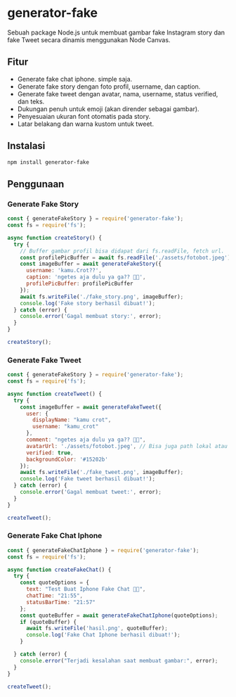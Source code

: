 # generator-fake

Sebuah package Node.js untuk membuat gambar fake Instagram story dan fake Tweet secara dinamis menggunakan Node Canvas.

## Fitur
- Generate fake chat iphone. simple saja. 
- Generate fake story dengan foto profil, username, dan caption.
- Generate fake tweet dengan avatar, nama, username, status verified, dan teks.
- Dukungan penuh untuk emoji (akan dirender sebagai gambar).
- Penyesuaian ukuran font otomatis pada story.
- Latar belakang dan warna kustom untuk tweet.

## Instalasi
```bash
npm install generator-fake
```

## Penggunaan

### Generate Fake Story
```javascript
const { generateFakeStory } = require('generator-fake');
const fs = require('fs');

async function createStory() {
  try {
    // Buffer gambar profil bisa didapat dari fs.readFile, fetch url.
    const profilePicBuffer = await fs.readFile('./assets/fotobot.jpeg');
    const imageBuffer = await generateFakeStory({
      username: 'kamu.Crot??',
      caption: 'ngetes aja dulu ya ga?? 🚀✨',
      profilePicBuffer: profilePicBuffer
    });
    await fs.writeFile('./fake_story.png', imageBuffer);
    console.log('Fake story berhasil dibuat!');
  } catch (error) {
    console.error('Gagal membuat story:', error);
  }
}

createStory();
```

### Generate Fake Tweet
```javascript
const { generateFakeStory } = require('generator-fake');
const fs = require('fs');

async function createTweet() {
  try {
    const imageBuffer = await generateFakeTweet({
      user: {
        displayName: "kamu crot",
        username: "kamu_crot"
      },
      comment: "ngetes aja dulu ya ga?? 🚀✨",
      avatarUrl: './assets/fotobot.jpeg', // Bisa juga path lokal atau URL atau buffer
      verified: true,
      backgroundColor: '#15202b'
    });
    await fs.writeFile('./fake_tweet.png', imageBuffer);
    console.log('Fake tweet berhasil dibuat!');
  } catch (error) {
    console.error('Gagal membuat tweet:', error);
  }
}

createTweet();
```

### Generate Fake Chat Iphone
```javascript
const { generateFakeChatIphone } = require('generator-fake');
const fs = require('fs');

async function createFakeChat() {
  try {
    const quoteOptions = {
      text: "Test Buat Iphone Fake Chat 🤔🤔",
      chatTime: "21:55",
      statusBarTime: "21:57"
    };
    const quoteBuffer = await generateFakeChatIphone(quoteOptions);
    if (quoteBuffer) {
      await fs.writeFile('hasil.png', quoteBuffer);
      console.log('Fake Chat Iphone berhasil dibuat!');
    }

  } catch (error) {
    console.error("Terjadi kesalahan saat membuat gambar:", error);
  }
}

createTweet();
```